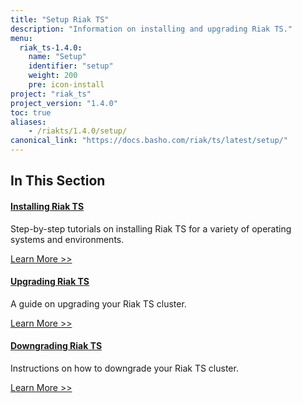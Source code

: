 ```yaml
---
title: "Setup Riak TS"
description: "Information on installing and upgrading Riak TS."
menu:
  riak_ts-1.4.0:
    name: "Setup"
    identifier: "setup"
    weight: 200
    pre: icon-install
project: "riak_ts"
project_version: "1.4.0"
toc: true
aliases:
    - /riakts/1.4.0/setup/
canonical_link: "https://docs.basho.com/riak/ts/latest/setup/"
---
```


[install]: /riak/ts/1.4.0/setup/installing
[upgrade]: /riak/ts/1.4.0/setup/upgrading
[downgrade]: /riak/ts/1.4.0/setup/downgrading

## In This Section

#### [Installing Riak TS][install]

Step-by-step tutorials on installing Riak TS for a variety of operating systems and environments.

[Learn More >>][install]

#### [Upgrading Riak TS][upgrade]

A guide on upgrading your Riak TS cluster.

[Learn More >>][upgrade]

#### [Downgrading Riak TS][downgrade]

Instructions on how to downgrade your Riak TS cluster.

[Learn More >>][downgrade]
